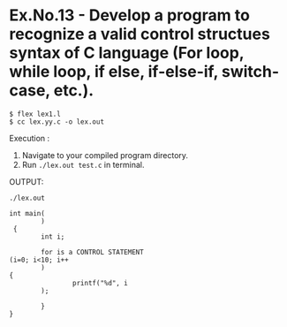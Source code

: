 # Ex.No.13 - Develop a program to recognize a valid control structues syntax of C language (For loop, while loop, if else, if-else-if, switch-case, etc.).

```
$ flex lex1.l
$ cc lex.yy.c -o lex.out
```

Execution :

1. Navigate to your compiled program directory.
2. Run `./lex.out test.c` in terminal.

OUTPUT:


`./lex.out`
```
int main(
        )
 {
        int i;

        for is a CONTROL STATEMENT
(i=0; i<10; i++
        )
{
                printf("%d", i
        );

        }
}
```